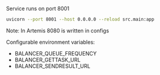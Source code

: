 Service runs on port 8001

```bash
uvicorn --port 8001 --host 0.0.0.0 --reload src.main:app
```

Note: In Artemis 8080 is written in configs

Configurable environment variables:

- BALANCER\_QUEUE\_FREQUENCY
- BALANCER\_GETTASK\_URL
- BALANCER\_SENDRESULT\_URL
